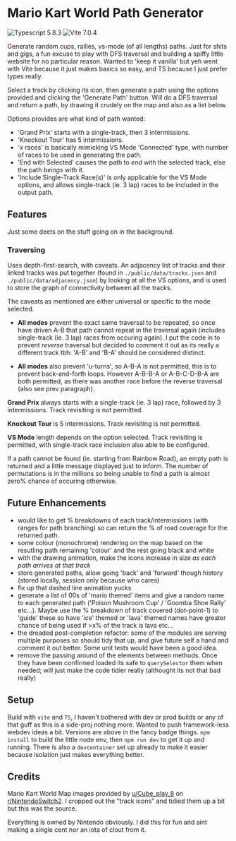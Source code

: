# Mario Kart World Path Generator

![Typescript 5.8.3](https://img.shields.io/badge/Typescript-5.8.3-3178C6)
![Vite 7.0.4](https://img.shields.io/badge/Vite-7.0.4-7F00FF)

Generate random cups, rallies, vs-mode (of all lengths) paths. Just for shits and gigs, a fun excuse to play with DFS traversal and building a spiffy little website for no particular reason. Wanted to 'keep it vanilla' but yeh went with Vite because it just makes basics so easy, and TS because I just prefer types really.

Select a track by clicking its icon, then generate a path using the options provided and clicking the 'Generate Path' button. Will do a DFS traversal and return a path, by drawing it crudely on the map and also as a list below.

Options provides are what kind of path wanted:

- 'Grand Prix' starts with a single-track, then 3 intermissions.
- 'Knockout Tour' has 5 intermissions.
- '_x_ races' is basically mimicking VS Mode 'Connected' type, with number of races to be used in generating the path.
- 'End with Selected' causes the path to _end_ with the selected track, else the path _beings_ with it.
- 'Include Single-Track Race(s)' is only applicable for the VS Mode options, and allows single-track (ie. 3 lap) races to be included in the output path.

## Features

Just some deets on the stuff going on in the background.

### Traversing

Uses depth-first-search, with caveats. An adjacency list of tracks and their linked tracks was put together (found in `./public/data/tracks.json` and `./public/data/adjacency.json`) by looking at all the VS options, and is used to store the graph of connectivity between all the tracks.

The caveats as mentioned are either universal or specific to the mode selected.

- **All modes** prevent the exact same traversal to be repeated, so once have driven A-B that path cannot repeat in the traversal again (includes single-track (ie. 3 lap) races from occuring again). I put the code in to prevent _reverse_ traversal but decided to comment it out as its really a different track tbh: 'A-B' and 'B-A' should be considered distinct.

- **All modes** also prevent 'u-turns', so A-B-A is not permitted, this is to prevent back-and-forth loops. However A-B-B-A or A-B-C-D-B-A are both permitted, as there was another race before the reverse traversal (also see prev paragraph).

**Grand Prix** always starts with a single-track (ie. 3 lap) race, followed by 3 intermissions. Track revisiting is not permitted.

**Knockout Tour** is 5 intermissions. Track revisiting is not permitted.

**VS Mode** length depends on the option selected. Track revisiting is permitted, with single-track race inclusion also able to be configured.

If a path cannot be found (ie. starting from Rainbow Road), an empty path is returned and a little message displayed just to inform. The number of permutations is in the millions so being unable to find a path is almost zero% chance of occuring otherwise.

## Future Enhancements

- would like to get % breakdowns of each track/intermissions (with ranges for path branching) so can return the % of road coverage for the returned path.
- some colour (monochrome) rendering on the map based on the resutling path remaining 'colour' and the rest going black and white
- with the drawing animation, make the icons increase in size _as each path arrives at that track_
- store generated paths, allow going 'back' and 'forward' though history (stored locally, session only because who cares)
- fix up that dashed line animation yucks
- generate a list of 00s of 'mario themed' items and give a random name to each generated path ('Poison Mushroom Cup' / 'Goomba Shoe Rally' etc...). Maybe use the % breakdown of track covered (dot-point-1) to 'guide' these so have 'ice' themed or 'lava' themed names have greater chance of being used if >x% of the track is lava etc...
- the dreaded post-completion refactor: some of the modules are serving multiple purposes so should tidy that up, and give future self a hand and comment it out better. Some unit tests would have been a good idea.
- remove the passing around of the elements between methods. Once they have been confirmed loaded its safe to `querySelector` them when needed; will just make the code tidier really (althought its not that bad really)

## Setup

Build with `vite` and `TS`, I haven't bothered with dev or prod builds or any of that guff as this is a side-proj nothing more. Wanted to push framework-less webdev ideas a bit. Versions are above in the fancy badge things. `npm install` to build the little node env, then `npm run dev` to get it up and running. There is also a `devcontainer` set up already to make it easier because isolation just makes everything better.

## Credits

Mario Kart World Map images provided by [u/Cube_play_8](https://www.reddit.com/user/Cube_play_8/) on [r/NintendoSwitch2](https://www.reddit.com/r/NintendoSwitch2/comments/1k00wfp/mario_kart_world_hires_map_image_extracted_from/). I cropped out the "track icons" and tidied them up a bit but this was the source.

Everything is owned by Nintendo obviously. I did this for fun and aint making a single cent nor an iota of clout from it.
